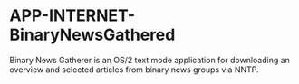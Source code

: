 APP-INTERNET-BinaryNewsGathered
===============================

Binary News Gatherer is an OS/2 text mode application for downloading an overview and selected articles from binary news groups via NNTP.
